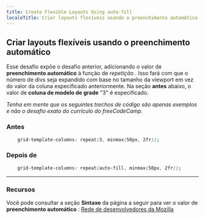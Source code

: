 ```yaml
---
title: Create Flexible Layouts Using auto-fill
localeTitle: Criar layouts flexíveis usando o preenchimento automático
---
```

## Criar layouts flexíveis usando o preenchimento automático

Esse desafio expõe o desafio anterior, adicionando o valor de **preenchimento automático** à função de _repetição_ . Isso fará com que o número de divs seja expandido com base no tamanho da viewport em vez do valor da coluna especificado anteriormente. Na seção **antes** abaixo, o valor de **coluna de modelo de grade** "3" é especificado.

_Tenha em mente que os seguintes trechos de código são apenas exemplos e não o desafio exato do currículo do freeCodeCamp._

### Antes

```css
    grid-template-columns: repeat(3, minmax(50px, 2fr)); 
```

### Depois de

```css
    grid-template-columns: repeat(auto-fill, minmax(50px, 2fr)); 
```

* * *

### Recursos

Você pode consultar a seção **Sintaxe** da página a seguir para ver o valor de **preenchimento automático** : [Rede de desenvolvedores da Mozilla](https://developer.mozilla.org/en-US/docs/Web/CSS/repeat)